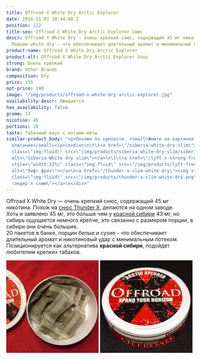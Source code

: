 ```yaml
---
title: Offroad X White Dry Arctic Explorer
date: 2018-11-01 10:44:00 Z
position: 122
title-seo: Offroad X White Dry Arctic Explorer Снюс
descr: Offroad X White Dry — очень крепкий снюс, содержащий 45 мг никотина. 20 порций.
  Порции white dry - что обеспечивает длительный аромат и минимальный потек слюны.
product-name: Offroad X White Dry Arctic Explorer
product-alt: Offroad X White Dry Arctic Explorer Snus
strong: Очень крепкий
brand: Other Brands
composition: Dry
price: 155
opt-price: 140
image: "/img/products/offroad-x-white-dry-arctic-explorer.jpg"
availability-descr: Ожидается
has_availability: false
gramm: 13
nicotine: 45
portions: 20
taste: Табачный вкус с нотами мяты
similar-product_body: "<p>Похожи по крепости. <small>Жмите на картинки и читайте полное
  описание</small></p>\n<div>\n\t\t<a href=\"/siberia-white-dry-slim\"><img style=\"width:32%\"
  class=\"img-fluid\" src=\"/img/products/siberia-white-dry-slim/siberia-open-and-cryo.jpg\"
  alt=\"Siberia White dry slim\"></a>\n\t\t<a href=\"/lyft-x-strong-freeze-slim-white\"><img
  style=\"width:32%\" class=\"img-fluid\" src=\"/img/products/lyft-freeze/lyft-freeze-open.jpg\"
  alt=\"Лифт фриз\"></a>\n<a href=\"/thunder-x-slim-white-dry\"><img style=\"width:32%\"
  class=\"img-fluid\" src=\"/img/products/thunder-x-slim-white-dry.png\" alt=\"Снюс
  тандер х слим\"></a>\n</div>"
---
```


Offroad X White Dry — очень крепкий снюс, содержащий 45 мг никотина. Похож на [снюс Thunder X](/thunder-x-slim-white-dry), делаются на одном заводе.<br>
Хоть и заявлено 45 мг, это больше чем у [красной сибири](/siberia-white) 43 мг, но сибирь ощущается немного крепче, это связанно с размером порции, в сибири они очень большие.<br>
20 пакетов в банке, порции белые и сухие - что обеспечивает длительный аромат и никотиновый удар с минимальным потеком.<br>
Позиционируется как альтернатива **красной сибири**, подойдет любителям крепких табаков.
<div class="mb-3">
<img class="img-fluid" style="width:49%" src="/img/products/offroad-x-white-dry/snus-offroad-x-white-dry.jpg" alt="Снюс Offroad X White Dry Arctic Explorer">
<img class="img-fluid" style="width:49%" src="/img/products/offroad-x-white-dry/snus-Offroad-X-White-Dry-Arctic-Explorer.jpg" alt="Snus Offroad X White Dry Arctic Explorer">
</div>